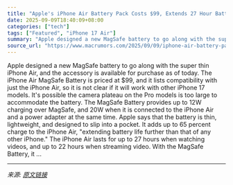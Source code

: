 ```yaml
---
title: "Apple's iPhone Air Battery Pack Costs $99, Extends 27 Hour Battery to 40 Hours"
date: 2025-09-09T18:40:09+08:00
categories: ["tech"]
tags: ["Featured", "iPhone 17 Air"]
summary: "Apple designed a new MagSafe battery to go along with the super thin iPhone Air, and the accessory is available for purchase as of today. The &zwnj;iPhone&zwnj; Air &zwnj;MagSafe&zwnj; Battery is pric"
source_url: "https://www.macrumors.com/2025/09/09/iphone-air-battery-pack/"
---
```


Apple designed a new MagSafe battery to go along with the super thin iPhone Air, and the accessory is available for purchase as of today. The &zwnj;iPhone&zwnj; Air &zwnj;MagSafe&zwnj; Battery is priced at &#36;99, and it lists compatibility with just the &zwnj;iPhone&zwnj; Air, so it is not clear if it will work with other iPhone 17 models. It's possible the camera plateau on the Pro models is too large to accommodate the battery. The &zwnj;MagSafe&zwnj; Battery provides up to 12W charging over &zwnj;MagSafe&zwnj;, and 20W when it is connected to the &zwnj;iPhone&zwnj; Air and a power adapter at the same time. Apple says that the battery is thin, lightweight, and designed to slip into a pocket. It adds up to 65 percent charge to the &zwnj;iPhone&zwnj; Air, "extending battery life further than that of any other &zwnj;iPhone&zwnj;." The &zwnj;iPhone&zwnj; Air lasts for up to 27 hours when watching videos, and up to 22 hours when streaming video. With the &zwnj;MagSafe&zwnj; Battery, it ...

---

*来源: [原文链接](https://www.macrumors.com/2025/09/09/iphone-air-battery-pack/)*
